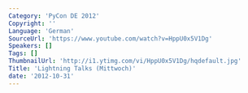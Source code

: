 ```yaml
---
Category: 'PyCon DE 2012'
Copyright: ''
Language: 'German'
SourceUrl: 'https://www.youtube.com/watch?v=HppU0x5V1Dg'
Speakers: []
Tags: []
ThumbnailUrl: 'http://i1.ytimg.com/vi/HppU0x5V1Dg/hqdefault.jpg'
Title: 'Lightning Talks (Mittwoch)'
date: '2012-10-31'
---
```



